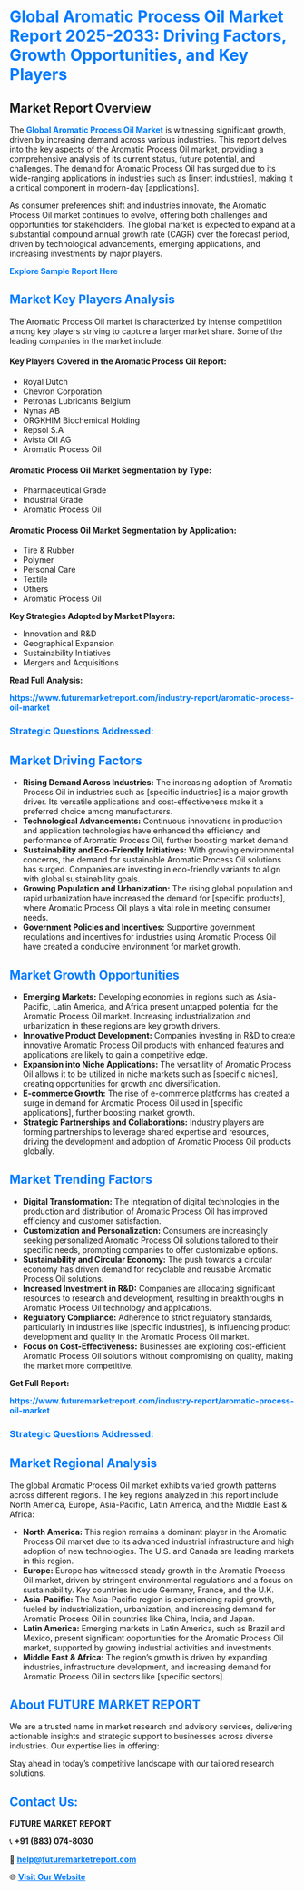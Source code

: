 <h1 style="color: #007BFF;">Global Aromatic Process Oil Market Report 2025-2033: Driving Factors, Growth Opportunities, and Key Players</h1>

<section id="overview">
<h2>Market Report Overview</h2>
<p>The <a href="https://www.futuremarketreport.com/industry-report/aromatic-process-oil-market" style="color: #007BFF; text-decoration: none;"><strong>Global Aromatic Process Oil Market</strong></a> is witnessing significant growth, driven by increasing demand across various industries. This report delves into the key aspects of the Aromatic Process Oil market, providing a comprehensive analysis of its current status, future potential, and challenges. The demand for Aromatic Process Oil has surged due to its wide-ranging applications in industries such as [insert industries], making it a critical component in modern-day [applications].</p>
<p>As consumer preferences shift and industries innovate, the Aromatic Process Oil market continues to evolve, offering both challenges and opportunities for stakeholders. The global market is expected to expand at a substantial compound annual growth rate (CAGR) over the forecast period, driven by technological advancements, emerging applications, and increasing investments by major players.</p>
</section>

<section id="overview">
<p><a href="https://www.futuremarketreport.com/request-sample/reportId=99180" style="color: #007BFF; text-decoration: none;"><strong>Explore Sample Report Here</strong></a></p>
</section>

<section id="key-players">
<h2 style="color: #007BFF;">Market Key Players Analysis</h2>
<p>The Aromatic Process Oil market is characterized by intense competition among key players striving to capture a larger market share. Some of the leading companies in the market include:</p>
<h4>Key Players Covered in the Aromatic Process Oil Report:</h4>
<ul><li>Royal Dutch</li><li>Chevron Corporation</li><li>Petronas Lubricants Belgium</li><li>Nynas AB</li><li>ORGKHIM Biochemical Holding</li><li>Repsol S.A</li><li>Avista Oil AG</li><li>Aromatic Process Oil</li></ul>
<h4>Aromatic Process Oil Market Segmentation by Type:</h4>
<ul><li>Pharmaceutical Grade</li><li>Industrial Grade</li><li>Aromatic Process Oil</li></ul>

<h4>Aromatic Process Oil Market Segmentation by Application:</h4>
<ul><li>Tire &amp; Rubber</li><li>Polymer</li><li>Personal Care</li><li>Textile</li><li>Others</li><li>Aromatic Process Oil</li></ul>
<p><strong>Key Strategies Adopted by Market Players:</strong></p>
<ul>
<li>Innovation and R&D</li>
<li>Geographical Expansion</li>
<li>Sustainability Initiatives</li>
<li>Mergers and Acquisitions</li>
</ul>
</section>

<section>
<p><strong>Read Full Analysis: </strong></p><a href="https://www.futuremarketreport.com/industry-report/aromatic-process-oil-market" style="color: #007BFF; text-decoration: none;"><strong>https://www.futuremarketreport.com/industry-report/aromatic-process-oil-market</strong></a>
<h3 style="color: #007BFF;">Strategic Questions Addressed:</h3>
</section>

<section id="driving-factors">
<h2 style="color: #007BFF;">Market Driving Factors</h2>
<ul>
<li><strong>Rising Demand Across Industries:</strong> The increasing adoption of Aromatic Process Oil in industries such as [specific industries] is a major growth driver. Its versatile applications and cost-effectiveness make it a preferred choice among manufacturers.</li>
<li><strong>Technological Advancements:</strong> Continuous innovations in production and application technologies have enhanced the efficiency and performance of Aromatic Process Oil, further boosting market demand.</li>
<li><strong>Sustainability and Eco-Friendly Initiatives:</strong> With growing environmental concerns, the demand for sustainable Aromatic Process Oil solutions has surged. Companies are investing in eco-friendly variants to align with global sustainability goals.</li>
<li><strong>Growing Population and Urbanization:</strong> The rising global population and rapid urbanization have increased the demand for [specific products], where Aromatic Process Oil plays a vital role in meeting consumer needs.</li>
<li><strong>Government Policies and Incentives:</strong> Supportive government regulations and incentives for industries using Aromatic Process Oil have created a conducive environment for market growth.</li>
</ul>
</section>

<section id="growth-opportunities">
<h2 style="color: #007BFF;">Market Growth Opportunities</h2>
<ul>
<li><strong>Emerging Markets:</strong> Developing economies in regions such as Asia-Pacific, Latin America, and Africa present untapped potential for the Aromatic Process Oil market. Increasing industrialization and urbanization in these regions are key growth drivers.</li>
<li><strong>Innovative Product Development:</strong> Companies investing in R&D to create innovative Aromatic Process Oil products with enhanced features and applications are likely to gain a competitive edge.</li>
<li><strong>Expansion into Niche Applications:</strong> The versatility of Aromatic Process Oil allows it to be utilized in niche markets such as [specific niches], creating opportunities for growth and diversification.</li>
<li><strong>E-commerce Growth:</strong> The rise of e-commerce platforms has created a surge in demand for Aromatic Process Oil used in [specific applications], further boosting market growth.</li>
<li><strong>Strategic Partnerships and Collaborations:</strong> Industry players are forming partnerships to leverage shared expertise and resources, driving the development and adoption of Aromatic Process Oil products globally.</li>
</ul>
</section>

<section id="trending-factors">
<h2 style="color: #007BFF;">Market Trending Factors</h2>
<ul>
<li><strong>Digital Transformation:</strong> The integration of digital technologies in the production and distribution of Aromatic Process Oil has improved efficiency and customer satisfaction.</li>
<li><strong>Customization and Personalization:</strong> Consumers are increasingly seeking personalized Aromatic Process Oil solutions tailored to their specific needs, prompting companies to offer customizable options.</li>
<li><strong>Sustainability and Circular Economy:</strong> The push towards a circular economy has driven demand for recyclable and reusable Aromatic Process Oil solutions.</li>
<li><strong>Increased Investment in R&D:</strong> Companies are allocating significant resources to research and development, resulting in breakthroughs in Aromatic Process Oil technology and applications.</li>
<li><strong>Regulatory Compliance:</strong> Adherence to strict regulatory standards, particularly in industries like [specific industries], is influencing product development and quality in the Aromatic Process Oil market.</li>
<li><strong>Focus on Cost-Effectiveness:</strong> Businesses are exploring cost-efficient Aromatic Process Oil solutions without compromising on quality, making the market more competitive.</li>
</ul>
</section>

<section>
<p><strong>Get Full Report: </strong></p><a href="https://www.futuremarketreport.com/industry-report/aromatic-process-oil-market" style="color: #007BFF; text-decoration: none;"><strong>https://www.futuremarketreport.com/industry-report/aromatic-process-oil-market</strong></a>
<h3 style="color: #007BFF;">Strategic Questions Addressed:</h3>
</section>


<section id="regional-analysis">
<h2 style="color: #007BFF;">Market Regional Analysis</h2>
<p>The global Aromatic Process Oil market exhibits varied growth patterns across different regions. The key regions analyzed in this report include North America, Europe, Asia-Pacific, Latin America, and the Middle East & Africa:</p>
<ul>
<li><strong>North America:</strong> This region remains a dominant player in the Aromatic Process Oil market due to its advanced industrial infrastructure and high adoption of new technologies. The U.S. and Canada are leading markets in this region.</li>
<li><strong>Europe:</strong> Europe has witnessed steady growth in the Aromatic Process Oil market, driven by stringent environmental regulations and a focus on sustainability. Key countries include Germany, France, and the U.K.</li>
<li><strong>Asia-Pacific:</strong> The Asia-Pacific region is experiencing rapid growth, fueled by industrialization, urbanization, and increasing demand for Aromatic Process Oil in countries like China, India, and Japan.</li>
<li><strong>Latin America:</strong> Emerging markets in Latin America, such as Brazil and Mexico, present significant opportunities for the Aromatic Process Oil market, supported by growing industrial activities and investments.</li>
<li><strong>Middle East & Africa:</strong> The region’s growth is driven by expanding industries, infrastructure development, and increasing demand for Aromatic Process Oil in sectors like [specific sectors].</li>
</ul>
</section>

<footer>
<h2 style="color: #007BFF;">About FUTURE MARKET REPORT</h2>
<p>We are a trusted name in market research and advisory services, delivering actionable insights and strategic support to businesses across diverse industries. Our expertise lies in offering:</p>

<p>Stay ahead in today’s competitive landscape with our tailored research solutions.</p>

<h2 style="color: #007BFF;">Contact Us:</h2>
<p><strong>FUTURE MARKET REPORT</strong></p>
<p>📞 <strong>+91 (883) 074-8030</strong></p>
<p>📧 <strong><a href="mailto:help@futuremarketreport.com" style="color: #007BFF;">help@futuremarketreport.com</a></strong></p>
<p>🌐 <strong><a href="https://www.futuremarketreport.com/" style="color: #007BFF;">Visit Our Website</a></strong></p>
</footer>